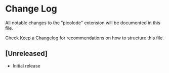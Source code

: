 # Change Log

All notable changes to the "picolode" extension will be documented in this file.

Check [Keep a Changelog](http://keepachangelog.com/) for recommendations on how to structure this file.

## [Unreleased]

- Initial release